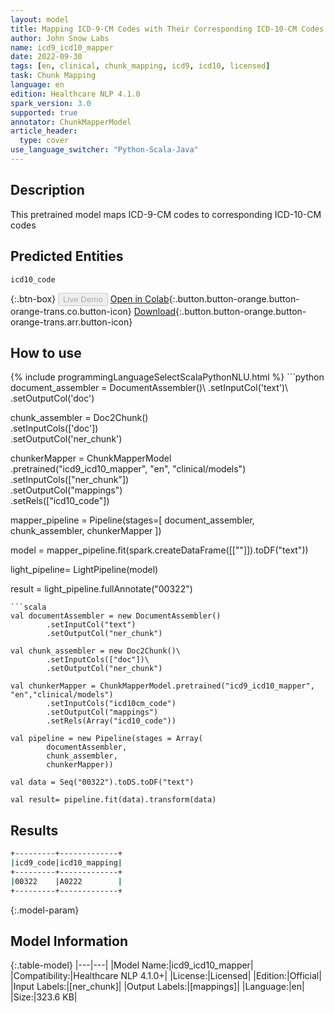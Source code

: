```yaml
---
layout: model
title: Mapping ICD-9-CM Codes with Their Corresponding ICD-10-CM Codes
author: John Snow Labs
name: icd9_icd10_mapper
date: 2022-09-30
tags: [en, clinical, chunk_mapping, icd9, icd10, licensed]
task: Chunk Mapping
language: en
edition: Healthcare NLP 4.1.0
spark_version: 3.0
supported: true
annotator: ChunkMapperModel
article_header:
  type: cover
use_language_switcher: "Python-Scala-Java"
---
```


## Description

This pretrained model maps ICD-9-CM codes to corresponding ICD-10-CM codes

## Predicted Entities

`icd10_code`

{:.btn-box}
<button class="button button-orange" disabled>Live Demo</button>
[Open in Colab](https://colab.research.google.com/github/JohnSnowLabs/spark-nlp-workshop/blob/master/tutorials/Certification_Trainings/Healthcare/26.Chunk_Mapping.ipynb){:.button.button-orange.button-orange-trans.co.button-icon}
[Download](https://s3.amazonaws.com/auxdata.johnsnowlabs.com/clinical/models/icd9_icd10_mapper_en_4.1.0_3.0_1664537323845.zip){:.button.button-orange.button-orange-trans.arr.button-icon}

## How to use



<div class="tabs-box" markdown="1">
{% include programmingLanguageSelectScalaPythonNLU.html %}
```python
document_assembler = DocumentAssembler()\
      .setInputCol('text')\
      .setOutputCol('doc')

chunk_assembler = Doc2Chunk()\
      .setInputCols(['doc'])\
      .setOutputCol('ner_chunk')
 
chunkerMapper = ChunkMapperModel\
    .pretrained("icd9_icd10_mapper", "en", "clinical/models")\
    .setInputCols(["ner_chunk"])\
    .setOutputCol("mappings")\
    .setRels(["icd10_code"])


mapper_pipeline = Pipeline(stages=[
    document_assembler,
    chunk_assembler,
    chunkerMapper
])


model = mapper_pipeline.fit(spark.createDataFrame([[""]]).toDF("text"))

light_pipeline= LightPipeline(model)

result = light_pipeline.fullAnnotate("00322")
```
```scala
val documentAssembler = new DocumentAssembler()
        .setInputCol("text")
        .setOutputCol("ner_chunk")

val chunk_assembler = new Doc2Chunk()\
        .setInputCols(["doc"])\
        .setOutputCol("ner_chunk")

val chunkerMapper = ChunkMapperModel.pretrained("icd9_icd10_mapper", "en","clinical/models")
        .setInputCols("icd10cm_code")
        .setOutputCol("mappings")
        .setRels(Array("icd10_code"))
        
val pipeline = new Pipeline(stages = Array(
        documentAssembler,
        chunk_assembler,
        chunkerMapper))

val data = Seq("00322").toDS.toDF("text")

val result= pipeline.fit(data).transform(data)
```
</div>

## Results

```bash
+---------+-------------+
|icd9_code|icd10_mapping|
+---------+-------------+
|00322    |A0222        |
+---------+-------------+
```

{:.model-param}
## Model Information

{:.table-model}
|---|---|
|Model Name:|icd9_icd10_mapper|
|Compatibility:|Healthcare NLP 4.1.0+|
|License:|Licensed|
|Edition:|Official|
|Input Labels:|[ner_chunk]|
|Output Labels:|[mappings]|
|Language:|en|
|Size:|323.6 KB|
